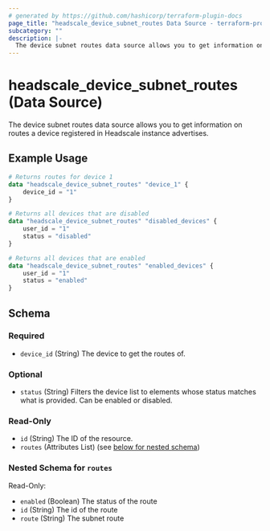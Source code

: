 ```yaml
---
# generated by https://github.com/hashicorp/terraform-plugin-docs
page_title: "headscale_device_subnet_routes Data Source - terraform-provider-headscale"
subcategory: ""
description: |-
  The device subnet routes data source allows you to get information on routes a device registered in Headscale instance advertises.
---
```


# headscale_device_subnet_routes (Data Source)

The device subnet routes data source allows you to get information on routes a device registered in Headscale instance advertises.

## Example Usage

```terraform
# Returns routes for device 1
data "headscale_device_subnet_routes" "device_1" {
    device_id = "1"
}

# Returns all devices that are disabled
data "headscale_device_subnet_routes" "disabled_devices" {
    user_id = "1"
    status = "disabled"
}

# Returns all devices that are enabled
data "headscale_device_subnet_routes" "enabled_devices" {
    user_id = "1"
    status = "enabled"
}
```

<!-- schema generated by tfplugindocs -->
## Schema

### Required

- `device_id` (String) The device to get the routes of.

### Optional

- `status` (String) Filters the device list to elements whose status matches what is provided. Can be enabled or disabled.

### Read-Only

- `id` (String) The ID of the resource.
- `routes` (Attributes List) (see [below for nested schema](#nestedatt--routes))

<a id="nestedatt--routes"></a>
### Nested Schema for `routes`

Read-Only:

- `enabled` (Boolean) The status of the route
- `id` (String) The id of the route
- `route` (String) The subnet route


